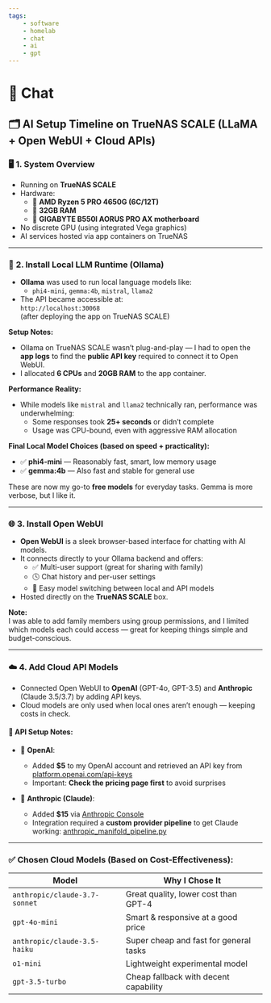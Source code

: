 ```yaml
---
tags:
    - software
    - homelab
    - chat
    - ai
    - gpt
---
```

# 🧠 Chat

## 🗂️ AI Setup Timeline on TrueNAS SCALE (LLaMA + Open WebUI + Cloud APIs)

### 🖥️ **1. System Overview**
- Running on **TrueNAS SCALE**
- Hardware:
  - 🧠 **AMD Ryzen 5 PRO 4650G (6C/12T)**
  - 💾 **32GB RAM**
  - 🧩 **GIGABYTE B550I AORUS PRO AX motherboard**
- No discrete GPU (using integrated Vega graphics)
- AI services hosted via app containers on TrueNAS

---

### 🧠 **2. Install Local LLM Runtime (Ollama)**
- **Ollama** was used to run local language models like:
  - `phi4-mini`, `gemma:4b`, `mistral`, `llama2`
- The API became accessible at:  
  `http://localhost:30068`  
  (after deploying the app on TrueNAS SCALE)

**Setup Notes:**
- Ollama on TrueNAS SCALE wasn’t plug-and-play — I had to open the **app logs** to find the **public API key** required to connect it to Open WebUI.
- I allocated **6 CPUs** and **20GB RAM** to the app container.

**Performance Reality:**
- While models like `mistral` and `llama2` technically ran, performance was underwhelming:
  - Some responses took **25+ seconds** or didn’t complete
  - Usage was CPU-bound, even with aggressive RAM allocation

**Final Local Model Choices (based on speed + practicality):**
- ✅ **phi4-mini** — Reasonably fast, smart, low memory usage
- ✅ **gemma:4b** — Also fast and stable for general use

These are now my go-to **free models** for everyday tasks.  Gemma is more verbose, but I like it.

---

### 🌐 **3. Install Open WebUI**
- **Open WebUI** is a sleek browser-based interface for chatting with AI models.
- It connects directly to your Ollama backend and offers:
  - ✅ Multi-user support (great for sharing with family)
  - 🕓 Chat history and per-user settings
  - 🔀 Easy model switching between local and API models
- Hosted directly on the **TrueNAS SCALE** box.

**Note:**  
I was able to add family members using group permissions, and I limited which models each could access — great for keeping things simple and budget-conscious.

---

### ☁️ **4. Add Cloud API Models**
- Connected Open WebUI to **OpenAI** (GPT-4o, GPT-3.5) and **Anthropic** (Claude 3.5/3.7) by adding API keys.
- Cloud models are only used when local ones aren’t enough — keeping costs in check.

#### 🔐 API Setup Notes:
- 🧠 **OpenAI**:
  - Added **$5** to my OpenAI account and retrieved an API key from [platform.openai.com/api-keys](https://platform.openai.com/api-keys)
  - Important: **Check the pricing page first** to avoid surprises

- 🤖 **Anthropic (Claude)**:
  - Added **$15** via [Anthropic Console](https://console.anthropic.com/dashboard)
  - Integration required a **custom provider pipeline** to get Claude working:
    [anthropic_manifold_pipeline.py](https://raw.githubusercontent.com/justinh-rahb/open-webui-pipelines/6cdac4f4d1947e4bcf1e96a89d4989860871ccfb/examples/pipelines/providers/anthropic_manifold_pipeline.py)

---

### ✅ Chosen Cloud Models (Based on Cost-Effectiveness):

| Model                       | Why I Chose It                           |
|----------------------------|------------------------------------------|
| `anthropic/claude-3.7-sonnet` | Great quality, lower cost than GPT-4     |
| `gpt-4o-mini`              | Smart & responsive at a good price       |
| `anthropic/claude-3.5-haiku` | Super cheap and fast for general tasks   |
| `o1-mini`                  | Lightweight experimental model           |
| `gpt-3.5-turbo`            | Cheap fallback with decent capability    |
